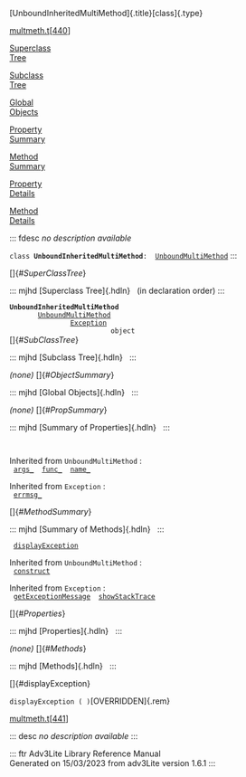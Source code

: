[UnboundInheritedMultiMethod]{.title}[class]{.type}

[multmeth.t](../file/multmeth.t.html)\[[440](../source/multmeth.t.html#440)\]

[Superclass\
Tree](#_SuperClassTree_)

[Subclass\
Tree](#_SubClassTree_)

[Global\
Objects](#_ObjectSummary_)

[Property\
Summary](#_PropSummary_)

[Method\
Summary](#_MethodSummary_)

[Property\
Details](#_Properties_)

[Method\
Details](#_Methods_)

::: fdesc
*no description available*

`class `**`UnboundInheritedMultiMethod`**` :   `[`UnboundMultiMethod`](../object/UnboundMultiMethod.html)
:::

[]{#_SuperClassTree_}

::: mjhd
[Superclass Tree]{.hdln}   (in declaration order)
:::

**`UnboundInheritedMultiMethod`**\
`         `[`UnboundMultiMethod`](../object/UnboundMultiMethod.html)\
`                 `[`Exception`](../object/Exception.html)\
`                         object`\
[]{#_SubClassTree_}

::: mjhd
[Subclass Tree]{.hdln}  
:::

*(none)* []{#_ObjectSummary_}

::: mjhd
[Global Objects]{.hdln}  
:::

*(none)* []{#_PropSummary_}

::: mjhd
[Summary of Properties]{.hdln}  
:::

` `

Inherited from `UnboundMultiMethod` :\
` `[`args_`](../object/UnboundMultiMethod.html#args_)`  `[`func_`](../object/UnboundMultiMethod.html#func_)`  `[`name_`](../object/UnboundMultiMethod.html#name_)`  `

Inherited from `Exception` :\
` `[`errmsg_`](../object/Exception.html#errmsg_)`  `

[]{#_MethodSummary_}

::: mjhd
[Summary of Methods]{.hdln}  
:::

` `[`displayException`](#displayException)`  `

Inherited from `UnboundMultiMethod` :\
` `[`construct`](../object/UnboundMultiMethod.html#construct)`  `

Inherited from `Exception` :\
` `[`getExceptionMessage`](../object/Exception.html#getExceptionMessage)`  `[`showStackTrace`](../object/Exception.html#showStackTrace)`  `

[]{#_Properties_}

::: mjhd
[Properties]{.hdln}  
:::

*(none)* []{#_Methods_}

::: mjhd
[Methods]{.hdln}  
:::

[]{#displayException}

`displayException ( )`[OVERRIDDEN]{.rem}

[multmeth.t](../file/multmeth.t.html)\[[441](../source/multmeth.t.html#441)\]

::: desc
*no description available*
:::

::: ftr
Adv3Lite Library Reference Manual\
Generated on 15/03/2023 from adv3Lite version 1.6.1
:::
